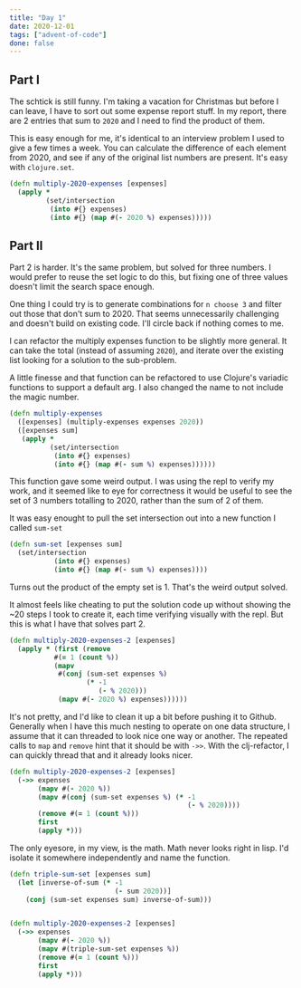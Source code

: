 ```yaml
---
title: "Day 1"
date: 2020-12-01
tags: ["advent-of-code"]
done: false
---
```


## Part I

The schtick is still funny.  I'm taking a vacation for Christmas but before I
can leave, I have to sort out some expense report stuff.  In my report, there
are 2 entries that sum to `2020` and I need to find the product of them.

This is easy enough for me, it's identical to an interview problem I used to
give a few times a week.  You can calculate the difference of each element from
2020, and see if any of the original list numbers are present.  It's easy with
`clojure.set`.

```clojure
(defn multiply-2020-expenses [expenses]
  (apply *
         (set/intersection
          (into #{} expenses)
          (into #{} (map #(- 2020 %) expenses)))))
```

## Part II

Part 2 is harder.  It's the same problem, but solved for three numbers.  I would
prefer to reuse the set logic to do this, but fixing one of three values doesn't
limit the search space enough.

One thing I could try is to generate combinations for `n choose 3` and filter
out those that don't sum to 2020.  That seems unnecessarily challenging and
doesn't build on existing code. I'll circle back if nothing comes to me.

I can refactor the multiply expenses function to be slightly more general.  It
can take the total (instead of assuming `2020`), and iterate over the existing
list looking for a solution to the sub-problem.

A little finesse and that function can be refactored to use Clojure's variadic
functions to support a default arg.  I also changed the name to not include the
magic number.

```clojure
(defn multiply-expenses
  ([expenses] (multiply-expenses expenses 2020))
  ([expenses sum]
   (apply *
          (set/intersection
           (into #{} expenses)
           (into #{} (map #(- sum %) expenses))))))
```

This function gave some weird output.  I was using the repl to verify my work,
and it seemed like to eye for correctness it would be useful to see the set of 3
numbers totalling to 2020, rather than the sum of 2 of them.

It was easy enought to pull the set intersection out into a new function I called `sum-set`

```clojure
(defn sum-set [expenses sum]
  (set/intersection
           (into #{} expenses)
           (into #{} (map #(- sum %) expenses))))
```

Turns out the product of the empty set is 1.  That's the weird output solved.

It almost feels like cheating to put the solution code up without showing the
~20 steps I took to create it, each time verifying visually with the repl.  But
this is what I have that solves part 2.

```clojure
(defn multiply-2020-expenses-2 [expenses]
  (apply * (first (remove
           #(= 1 (count %))
           (mapv
            #(conj (sum-set expenses %)
                   (* -1
                      (- % 2020)))
            (mapv #(- 2020 %) expenses))))))
```

It's not pretty, and I'd like to clean it up a bit before pushing it to Github.
Generally when I have this much nesting to operate on one data structure, I
assume that it can threaded to look nice one way or another.  The repeated calls
to `map` and `remove` hint that it should be with `->>`.  With the clj-refactor,
I can quickly thread that and it already looks nicer.

```clojure
(defn multiply-2020-expenses-2 [expenses]
  (->> expenses
       (mapv #(- 2020 %))
       (mapv #(conj (sum-set expenses %) (* -1
                                            (- % 2020))))
       (remove #(= 1 (count %)))
       first
       (apply *)))
```

The only eyesore, in my view, is the math.  Math never looks right in lisp.  I'd
isolate it somewhere independently and name the function.

```clojure
(defn triple-sum-set [expenses sum]
  (let [inverse-of-sum (* -1
                          (- sum 2020))]
    (conj (sum-set expenses sum) inverse-of-sum)))


(defn multiply-2020-expenses-2 [expenses]
  (->> expenses
       (mapv #(- 2020 %))
       (mapv #(triple-sum-set expenses %))
       (remove #(= 1 (count %)))
       first
       (apply *)))
```
